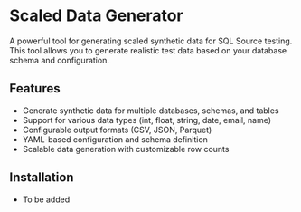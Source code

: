 # Scaled Data Generator

A powerful tool for generating scaled synthetic data for SQL Source testing. This tool allows you to generate realistic test data based on your database schema and configuration.

## Features

- Generate synthetic data for multiple databases, schemas, and tables
- Support for various data types (int, float, string, date, email, name)
- Configurable output formats (CSV, JSON, Parquet)
- YAML-based configuration and schema definition
- Scalable data generation with customizable row counts

## Installation

- To be added